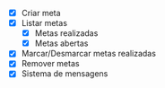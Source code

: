 - [x] Criar meta
- [x] Listar metas
  - [x] Metas realizadas
  - [x] Metas abertas
- [x] Marcar/Desmarcar metas realizadas
- [x] Remover metas
- [x] Sistema de mensagens
